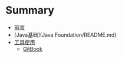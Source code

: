 # Summary

* [前言](README.md)
* [Java基础](Java Foundation/README.md)
* [工具使用](Tools/README.md)
    * [GitBook](Tools/GitBook.md)

